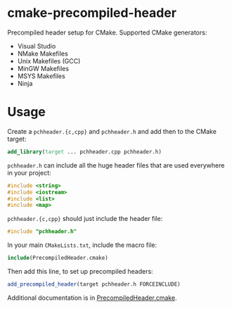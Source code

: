 # cmake-precompiled-header

Precompiled header setup for CMake. Supported CMake generators:

  * Visual Studio
  * NMake Makefiles
  * Unix Makefiles (GCC)
  * MinGW Makefiles
  * MSYS Makefiles
  * Ninja

# Usage

Create a `pchheader.{c,cpp}` and `pchheader.h` and add then to the CMake target:

```cmake
add_library(target ... pchheader.cpp pchheader.h)
```

`pchheader.h` can include all the huge header files that are used everywhere in your project:

```c
#include <string>
#include <iostream>
#include <list>
#include <map>
```

`pchheader.{c,cpp}` should just include the header file:

```c
#include "pchheader.h"
```

In your main `CMakeLists.txt`, include the macro file:

```cmake
include(PrecompiledHeader.cmake)
```

Then add this line, to set up precompiled headers:

```cmake
add_precompiled_header(target pchheader.h FORCEINCLUDE)
```

Additional documentation is in [PrecompiledHeader.cmake](PrecompiledHeader.cmake).
